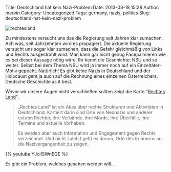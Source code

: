 Title: Deutschland hat kein Nazi-Problem
Date: 2013-03-18 15:28
Author: marvin
Category: Uncategorized
Tags: germany, nazis, politics
Slug: deutschland-hat-kein-nazi-problem

![rechtesland]({filename}/images/rechtesland.jpg)

Zu mindestens versucht uns das die Regierung seit Jahren klar zumachen.
Ach was, seit Jahrzehnten wird es propagiert. Die aktuelle Regierung
versucht uns sogar klar zumachen, dass die Gefahr gleichmäßig von Links
und Rechts ausgestrahlt wird. Man kann gar nicht genug Facepalmieren wie
es bei dieser Aussage nötig wäre. Ihr kennt die Geschichte: NSU und so
weiter. Selbst bei dem Thema NSU wird ja immer noch auf ein
Einzeltäter-Motiv gepocht. Natürlich! Es gibt keine Nazis in Deutschland
und der Holocaust geht ja auch auf die Rechnung eines einzelnen
Österreichers. Deutsche Geschichte as it best.

Wovor wir unsere Augen nicht verschließen sollten zeigt die Karte
"[Rechtes Land](http://www.rechtesland.de/)".

> „Rechtes Land“ ist ein Atlas über rechte Strukturen und Aktivitäten in
> Deutschland. Kartiert darin sind Orte von Neonazis und anderer extrem
> Rechter, ihre Verbände, ihre Morde, ihre Überfälle, ihre Termine und
> aktuelle Vorhaben.
>
> Es werden aber auch Information und Engagement gegen Rechts
> verzeichnet. Und nicht zuletzt geht es darum, Orte des Erinnerns an
> die Nazivergangenheit zu zeigen.

{% youtube YJoiISWnEGE %}

Es gibt ein Problem, welches gesehen werden will...

